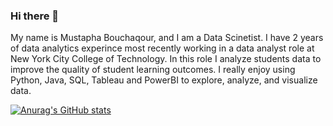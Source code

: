 ### Hi there 👋

My name is Mustapha Bouchaqour, and I am a Data Scinetist. I have 2 years of data analytics experince most recently working in a data analyst role at New York City College of Technology. In this role I analyze students data to improve the quality of student learning outcomes. I really enjoy using Python, Java, SQL, Tableau and PowerBI to explore, analyze, and visualize data. 

[![Anurag's GitHub stats](https://github-readme-stats.vercel.app/api?username=mbouchaqour)](https://github.com/anuraghazra/github-readme-stats)

